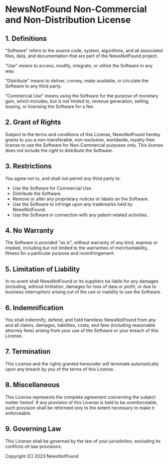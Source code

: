 # NewsNotFound Non-Commercial and Non-Distribution License

## 1. Definitions

"Software" refers to the source code, system, algorithms, and all associated files, data, and documentation that are part of the NewsNotFound project.

"Use" means to access, modify, integrate, or utilize the Software in any way.

"Distribute" means to deliver, convey, make available, or circulate the Software to any third party.

"Commercial Use" means using the Software for the purpose of monetary gain, which includes, but is not limited to, revenue generation, selling, leasing, or licensing the Software for a fee.

## 2. Grant of Rights

Subject to the terms and conditions of this License, NewsNotFound hereby grants to you a non-transferable, non-exclusive, worldwide, royalty-free license to use the Software for Non-Commercial purposes only. This license does not include the right to distribute the Software.

## 3. Restrictions

You agree not to, and shall not permit any third party to:

- Use the Software for Commercial Use.
- Distribute the Software.
- Remove or alter any proprietary notices or labels on the Software.
- Use the Software to infringe upon any trademarks held by NewsNotFound.
- Use the Software in connection with any patent-related activities.

## 4. No Warranty

The Software is provided "as is", without warranty of any kind, express or implied, including but not limited to the warranties of merchantability, fitness for a particular purpose and noninfringement.

## 5. Limitation of Liability

In no event shall NewsNotFound or its suppliers be liable for any damages (including, without limitation, damages for loss of data or profit, or due to business interruption) arising out of the use or inability to use the Software.

## 6. Indemnification

You shall indemnify, defend, and hold harmless NewsNotFound from any and all claims, damages, liabilities, costs, and fees (including reasonable attorney fees) arising from your use of the Software or your breach of this License.

## 7. Termination

This License and the rights granted hereunder will terminate automatically upon any breach by you of the terms of this License.

## 8. Miscellaneous

This License represents the complete agreement concerning the subject matter hereof. If any provision of this License is held to be unenforceable, such provision shall be reformed only to the extent necessary to make it enforceable.

## 9. Governing Law

This License shall be governed by the law of your jurisdiction, excluding its conflicts-of-law provisions.

Copyright (C) 2023 NewsNotFound
